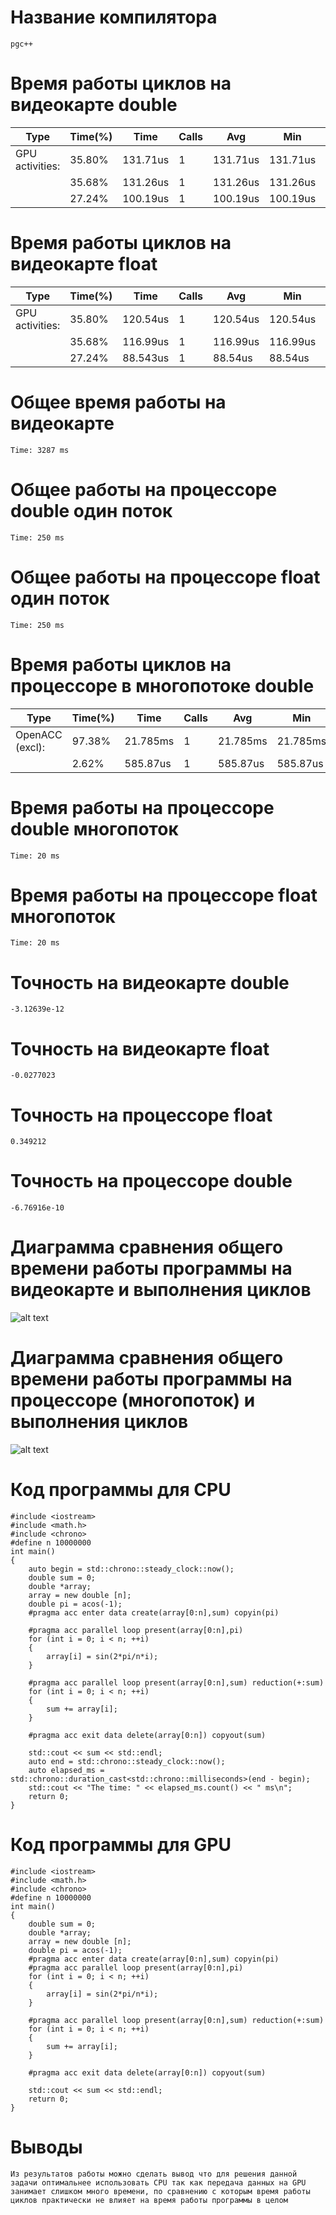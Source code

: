 # Название компилятора
    pgc++
# Время работы циклов на видеокарте double

|Type           |Time(%)|Time   |Calls|Avg     |Min     |Max     |Name            |
|---            |---    |---    |---  |---     |---     |---     |---             |
|GPU activities:|35.80%|131.71us| 1   |131.71us|131.71us|131.71us|main_16_gpu     |
|               |35.68%|131.26us| 1   |131.26us|131.26us|131.26us|main_9_gpu      |
|               |27.24%|100.19us| 1   |100.19us|100.19us|100.19us|main_16_gpu__red|

# Время работы циклов на видеокарте float

|Type           |Time(%)|Time   |Calls|Avg     |Min     |Max     |Name            |
|---            |---    |---    |---  |---     |---     |---     |---             |
|GPU activities:|35.80%|120.54us| 1   |120.54us|120.54us|120.54us|main_16_gpu     |
|               |35.68%|116.99us| 1   |116.99us|116.99us|116.99us|main_9_gpu      |
|               |27.24%|88.543us| 1   |88.54us|88.54us|88.54us|main_16_gpu__red|
# Общее время работы на видеокарте
    Time: 3287 ms
# Общее работы на процессоре double один поток
    Time: 250 ms
# Общее работы на процессоре float один поток
    Time: 250 ms
# Время работы циклов на процессоре в многопотоке double
|Type           |Time(%)|Time   |Calls|Avg     |Min     |Max     |Name            |
|---            |---    |---    |---  |---     |---     |---     |---             |
|OpenACC (excl):|97.38%|21.785ms| 1   |21.785ms|21.785ms|21.785ms|acc_compute_construct@iostream:11|
|               |2.62%|585.87us| 1   |585.87us|585.87us|585.87us|acc_compute_construct@iostream:18 |
# Время работы на процессоре double многопоток
    Time: 20 ms
# Время работы на процессоре float многопоток
    Time: 20 ms
# Точность на видеокарте double 
    -3.12639e-12
# Точность на видеокарте float 
    -0.0277023
# Точность на процессоре float 
    0.349212
# Точность на процессоре double
    -6.76916e-10
# Диаграмма сравнения общего времени работы программы на видеокарте и выполнения циклов
![alt text](bar-graph.png "Диаграмма видеокарта")
# Диаграмма сравнения общего времени работы программы на процессоре (многопоток) и выполнения циклов
![alt text](bar-graph_cpu.png "Диаграмма процессор")
# Код программы для CPU
```
#include <iostream>
#include <math.h>
#include <chrono>
#define n 10000000
int main()
{
    auto begin = std::chrono::steady_clock::now();
    double sum = 0;
    double *array;
    array = new double [n];
    double pi = acos(-1);
    #pragma acc enter data create(array[0:n],sum) copyin(pi)

    #pragma acc parallel loop present(array[0:n],pi)
    for (int i = 0; i < n; ++i)
    {
        array[i] = sin(2*pi/n*i);
    }

    #pragma acc parallel loop present(array[0:n],sum) reduction(+:sum)
    for (int i = 0; i < n; ++i)
    {
        sum += array[i];
    }

    #pragma acc exit data delete(array[0:n]) copyout(sum)

    std::cout << sum << std::endl;
    auto end = std::chrono::steady_clock::now();
    auto elapsed_ms = std::chrono::duration_cast<std::chrono::milliseconds>(end - begin);
    std::cout << "The time: " << elapsed_ms.count() << " ms\n";
    return 0;
}
```
# Код программы для GPU
```
#include <iostream>
#include <math.h>
#include <chrono>
#define n 10000000
int main()
{
    double sum = 0;
    double *array;
    array = new double [n];
    double pi = acos(-1);
    #pragma acc enter data create(array[0:n],sum) copyin(pi)
    #pragma acc parallel loop present(array[0:n],pi)
    for (int i = 0; i < n; ++i)
    {
        array[i] = sin(2*pi/n*i);
    }

    #pragma acc parallel loop present(array[0:n],sum) reduction(+:sum)
    for (int i = 0; i < n; ++i)
    {
        sum += array[i];
    }

    #pragma acc exit data delete(array[0:n]) copyout(sum)

    std::cout << sum << std::endl;
    return 0;
}
```
# Выводы
    Из результатов работы можно сделать вывод что для решения данной задачи оптимальнее использовать CPU так как передача данных на GPU занимает слишком много времени, по сравнению с которым время работы циклов практически не влияет на время работы программы в целом